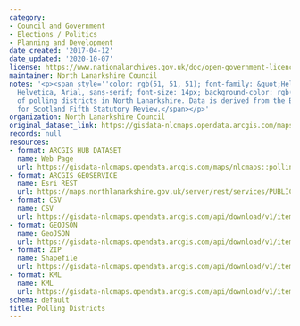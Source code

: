 ```yaml
---
category:
- Council and Government
- Elections / Politics
- Planning and Development
date_created: '2017-04-12'
date_updated: '2020-10-07'
license: https://www.nationalarchives.gov.uk/doc/open-government-licence/version/3/
maintainer: North Lanarkshire Council
notes: '<p><span style=''color: rgb(51, 51, 51); font-family: &quot;Helvetica Neue&quot;,
  Helvetica, Arial, sans-serif; font-size: 14px; background-color: rgb(246, 253, 255);''>Boundaries
  of polling districts in North Lanarkshire. Data is derived from the Boundary Commission
  for Scotland Fifth Statutory Review.</span></p>'
organization: North Lanarkshire Council
original_dataset_link: https://gisdata-nlcmaps.opendata.arcgis.com/maps/nlcmaps::polling-districts-1
records: null
resources:
- format: ARCGIS HUB DATASET
  name: Web Page
  url: https://gisdata-nlcmaps.opendata.arcgis.com/maps/nlcmaps::polling-districts-1
- format: ARCGIS GEOSERVICE
  name: Esri REST
  url: https://maps.northlanarkshire.gov.uk/server/rest/services/PUBLIC/OPEN_DATA_LAYERS/FeatureServer/1
- format: CSV
  name: CSV
  url: https://gisdata-nlcmaps.opendata.arcgis.com/api/download/v1/items/c9117c0e86e44adf87eef84ec72fb747/csv?layers=1
- format: GEOJSON
  name: GeoJSON
  url: https://gisdata-nlcmaps.opendata.arcgis.com/api/download/v1/items/c9117c0e86e44adf87eef84ec72fb747/geojson?layers=1
- format: ZIP
  name: Shapefile
  url: https://gisdata-nlcmaps.opendata.arcgis.com/api/download/v1/items/c9117c0e86e44adf87eef84ec72fb747/shapefile?layers=1
- format: KML
  name: KML
  url: https://gisdata-nlcmaps.opendata.arcgis.com/api/download/v1/items/c9117c0e86e44adf87eef84ec72fb747/kml?layers=1
schema: default
title: Polling Districts
---
```

